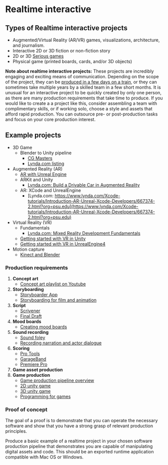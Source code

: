 # Realtime interactive

## Types of Realtime interactive projects

* Augmented/Virtual Reality (AR/VR) games, visualizations, architecture, and journalism. 
* Interactive 2D or 3D fiction or non-fiction story
* 2D or 3D [Serious games](https://en.wikipedia.org/wiki/Serious_game)
* Physical game \(printed boards, cards, and/or 3D objects\)

**Note about realtime interactive projects:** These projects are incredibly engaging and exciting means of communication. Depending on the scope of the project, they can be [produced in a few days on a train](https://trainjam.com/), or they can sometimes take multiple years by a skilled team in a few short months. It is unusual for an interactive project to be quickly created by only one person, as there are many production requirements that take time to produce. If you would like to create a a project like this, consider assembling a team with complimentary skills, or if working solo, choose a style and assets that afford rapid production. You can outsource pre- or post-production tasks and focus on your core production interest.

## Example projects

- 3D Game
  - Blender to Unity pipeline
    - [CG Masters](https://cgmasters.net/free-tutorials/creating-games-with-unity-and-blender/)
    - [Lynda.com listing](https://www.lynda.com/search?q=blender+unity)
- Augmented Reality (AR)
  - [AR with Unreal Engine](https://www.lynda.com/Software-Development-tutorials/AR-Unreal-Engine/647670/707639-4.html?org=psu.edu)
  - ARKit and Unity
    - [Lynda.com: Build a Drivable Car in Augmented Reality](https://www.lynda.com/Unity-3D-tutorials/ARKit-Unity-Build-Drivable-Car-Augmented-Reality/784294-2.html?org=psu.edu)
  - AR: XCode and UnrealEngine
    - [Lynda.com: https://www.lynda.com/Xcode-tutorials/Introduction-AR-Unreal-Xcode-Developers/667374-2.html?org=psu.edu](https://www.lynda.com/Xcode-tutorials/Introduction-AR-Unreal-Xcode-Developers/667374-2.html?org=psu.edu)
- Virtual Reality (VR) 
  - Fundamentals
    - [Lynda.com: Mixed Reality Development Fundamentals](https://www.lynda.com/Azure-tutorials/Mixed-Reality-Development-Fundamentals/693098-2.html?org=psu.edu)
  - [Getting started with VR in Unity](https://learn.unity.com/tutorial/vr-best-practice) 
  - [Getting started with VR in UnrealEngine4](https://www.tomlooman.com/getting-started-with-vr/)
- Motion capture
  - [Kinect and Blender](https://www.youtube.com/watch?v=1UPZtS5LVvw)
  
### Production requirements


1. **Concept art**
   * [Concept art playlist on Youtube](https://www.youtube.com/playlist?list=PLMgH0Xj7qSJe6XXj--j_1QyJoztbbq45Z)
2. **Storyboarding**
   * [Storyboarder App](https://wonderunit.com/storyboarder/)
   * [Storyboarding for film and animation](https://www.youtube.com/watch?v=RQsvhq28sOI)
3. **Script**
   * [Scrivener](https://www.literatureandlatte.com/scrivener/overview)
   * [Final Draft](https://www.finaldraft.com/)
4. **Mood boards**
   * [Creating mood boards](https://www.lynda.com/Design-Color-tutorials/Developing-Mood-Board/141129-2.html?org=psu.edu)
5. **Sound recording**
   * [Sound foley](https://www.youtube.com/watch?v=U_tqB4IZvMk)
   * [Recording narration and actor dialogue](http://www.scarycow.com/lowbudgetaudio/)
6. **Scoring**
   * [Pro Tools](https://www.lynda.com/Pro-Tools-8-tutorials/film-scoring/52768-2.html?org=psu.edu)
   * [GarageBand](https://www.lynda.com/GarageBand-tutorials/GarageBand-11-Essential-Training/84529-2.html?org=psu.edu)
   * [Premiere Pro](https://www.lynda.com/Premiere-Pro-tutorials/Premiere-Pro-Guru-Audio-Workflow-Essential-Sound-Panel/758641-2.html?org=psu.edu)
7. **Game asset production**
8. **Game production**
   * [Game production pipeline overview](https://www.researchgate.net/publication/267417785_Content_Creation_for_a_3D_Game_with_Maya_and_Unity_3D)
   * [2D unity game](https://www.lynda.com/Unity-tutorials/Learning-Unity-2D-Sprites/599611-2.html?org=psu.edu)
   * [3D unity game](https://www.lynda.com/Unity-tutorials/Unity-3D-Essential-Training/639062-2.html?org=psu.edu)
   * [Programming for games](https://www.lynda.com/Unity-3D-tutorials/Advanced-Unity-3D-Game-Programming/160270-2.html?org=psu.edu)


### Proof of concept

The goal of a proof is to demonstrate that you can operate the necessary software and show that you have a strong grasp of relevant production principles.

Produce a basic example of a realtime project in your chosen software production pipeline that demonstrates you are capable of manipulating digital assets and code. This should be an exported runtime application compatible with Mac OS or Windows.